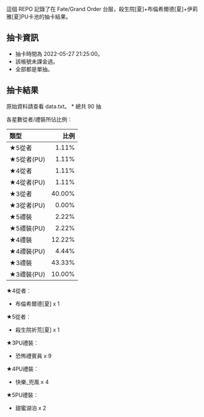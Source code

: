 這個 REPO 記錄了在 Fate/Grand Order 台服，殺生院[夏]+布倫希爾德[夏]+伊莉雅[夏]PU卡池的抽卡結果。

抽卡資訊
-------

* 抽卡時間為 2022-05-27 21:25:00。
* 該帳號未課金過。
* 全部都是單抽。

抽卡結果
-------

原始資料請查看 data.txt。
* 
總共 90 抽

各星數從者/禮裝所佔比例︰

| 類型        |   比例 |
| :---------- | -----: |
| ★5從者     |  1.11% |
| ★5從者(PU) |  1.11% |
| ★4從者     |  1.11% |
| ★4從者(PU) |  1.11% |
| ★3從者     | 40.00% |
| ★3從者(PU) |  0.00% |
| ★5禮裝     |  2.22% |
| ★5禮裝(PU) |  2.22% |
| ★4禮裝     | 12.22% |
| ★4禮裝(PU) |  4.44% |
| ★3禮裝     | 43.33% |
| ★3禮裝(PU) | 10.00% |

★4從者︰

* 布倫希爾德[夏] x 1

★5從者︰

* 殺生院祈荒[夏] x 1

★3PU禮裝︰

* 恐怖禮賓員 x 9

★4PU禮裝︰

* 快樂_兜風 x 4

★5PU禮裝︰

* 甜蜜湖泊 x 2

